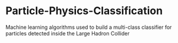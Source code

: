 # Particle-Physics-Classification
Machine learning algorithms used to build a multi-class classifier for particles detected inside the Large Hadron Collider
